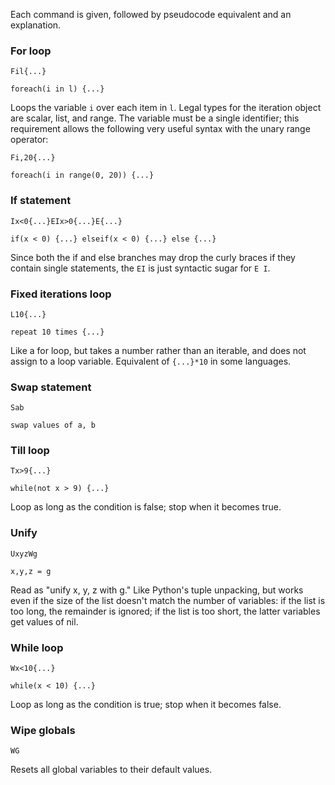 Each command is given, followed by pseudocode equivalent and an explanation.

### For loop

`Fil{...}`

`foreach(i in l) {...}`

Loops the variable `i` over each item in `l`. Legal types for the iteration object are scalar, list, and range. The variable must be a single identifier; this requirement allows the following very useful syntax with the unary range operator:

`Fi,20{...}`

`foreach(i in range(0, 20)) {...}`

### If statement

`Ix<0{...}EIx>0{...}E{...}`

`if(x < 0) {...} elseif(x < 0) {...} else {...}`

Since both the if and else branches may drop the curly braces if they contain single statements, the `EI` is just syntactic sugar for `E I`.

### Fixed iterations loop

`L10{...}`

`repeat 10 times {...}`

Like a for loop, but takes a number rather than an iterable, and does not assign to a loop variable. Equivalent of `{...}*10` in some languages.

### Swap statement

`Sab`

`swap values of a, b`

### Till loop

`Tx>9{...}`

`while(not x > 9) {...}`

Loop as long as the condition is false; stop when it becomes true.

### Unify

`UxyzWg`

`x,y,z = g`

Read as "unify x, y, z with g." Like Python's tuple unpacking, but works even if the size of the list doesn't match the number of variables: if the list is too long, the remainder is ignored; if the list is too short, the latter variables get values of nil.

### While loop

`Wx<10{...}`

`while(x < 10) {...}`

Loop as long as the condition is true; stop when it becomes false.

### Wipe globals

`WG`

Resets all global variables to their default values.